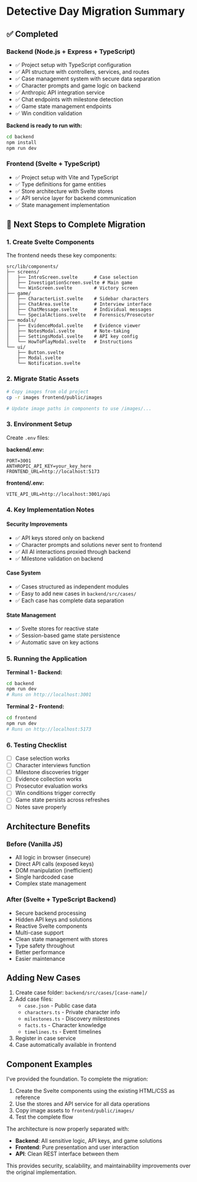 # Detective Day Migration Summary

## ✅ Completed

### Backend (Node.js + Express + TypeScript)
- ✅ Project setup with TypeScript configuration
- ✅ API structure with controllers, services, and routes
- ✅ Case management system with secure data separation
- ✅ Character prompts and game logic on backend
- ✅ Anthropic API integration service
- ✅ Chat endpoints with milestone detection
- ✅ Game state management endpoints
- ✅ Win condition validation

**Backend is ready to run with:**
```bash
cd backend
npm install
npm run dev
```

### Frontend (Svelte + TypeScript)
- ✅ Project setup with Vite and TypeScript
- ✅ Type definitions for game entities
- ✅ Store architecture with Svelte stores
- ✅ API service layer for backend communication
- ✅ State management implementation

## 🚀 Next Steps to Complete Migration

### 1. Create Svelte Components
The frontend needs these key components:

```
src/lib/components/
├── screens/
│   ├── IntroScreen.svelte      # Case selection
│   ├── InvestigationScreen.svelte # Main game
│   └── WinScreen.svelte        # Victory screen
├── game/
│   ├── CharacterList.svelte    # Sidebar characters
│   ├── ChatArea.svelte         # Interview interface
│   ├── ChatMessage.svelte      # Individual messages
│   └── SpecialActions.svelte   # Forensics/Prosecutor
├── modals/
│   ├── EvidenceModal.svelte    # Evidence viewer
│   ├── NotesModal.svelte       # Note-taking
│   ├── SettingsModal.svelte    # API key config
│   └── HowToPlayModal.svelte   # Instructions
└── ui/
    ├── Button.svelte
    ├── Modal.svelte
    └── Notification.svelte
```

### 2. Migrate Static Assets
```bash
# Copy images from old project
cp -r images frontend/public/images

# Update image paths in components to use /images/...
```

### 3. Environment Setup
Create `.env` files:

**backend/.env:**
```
PORT=3001
ANTHROPIC_API_KEY=your_key_here
FRONTEND_URL=http://localhost:5173
```

**frontend/.env:**
```
VITE_API_URL=http://localhost:3001/api
```

### 4. Key Implementation Notes

#### Security Improvements
- ✅ API keys stored only on backend
- ✅ Character prompts and solutions never sent to frontend
- ✅ All AI interactions proxied through backend
- ✅ Milestone validation on backend

#### Case System
- ✅ Cases structured as independent modules
- ✅ Easy to add new cases in `backend/src/cases/`
- ✅ Each case has complete data separation

#### State Management
- ✅ Svelte stores for reactive state
- ✅ Session-based game state persistence
- ✅ Automatic save on key actions

### 5. Running the Application

**Terminal 1 - Backend:**
```bash
cd backend
npm run dev
# Runs on http://localhost:3001
```

**Terminal 2 - Frontend:**
```bash
cd frontend
npm run dev
# Runs on http://localhost:5173
```

### 6. Testing Checklist
- [ ] Case selection works
- [ ] Character interviews function
- [ ] Milestone discoveries trigger
- [ ] Evidence collection works
- [ ] Prosecutor evaluation works
- [ ] Win conditions trigger correctly
- [ ] Game state persists across refreshes
- [ ] Notes save properly

## Architecture Benefits

### Before (Vanilla JS)
- All logic in browser (insecure)
- Direct API calls (exposed keys)
- DOM manipulation (inefficient)
- Single hardcoded case
- Complex state management

### After (Svelte + TypeScript Backend)
- Secure backend processing
- Hidden API keys and solutions
- Reactive Svelte components
- Multi-case support
- Clean state management with stores
- Type safety throughout
- Better performance
- Easier maintenance

## Adding New Cases

1. Create case folder: `backend/src/cases/[case-name]/`
2. Add case files:
   - `case.json` - Public case data
   - `characters.ts` - Private character info
   - `milestones.ts` - Discovery milestones
   - `facts.ts` - Character knowledge
   - `timelines.ts` - Event timelines
3. Register in case service
4. Case automatically available in frontend

## Component Examples

I've provided the foundation. To complete the migration:

1. Create the Svelte components using the existing HTML/CSS as reference
2. Use the stores and API service for all data operations
3. Copy image assets to `frontend/public/images/`
4. Test the complete flow

The architecture is now properly separated with:
- **Backend**: All sensitive logic, API keys, and game solutions
- **Frontend**: Pure presentation and user interaction
- **API**: Clean REST interface between them

This provides security, scalability, and maintainability improvements over the original implementation.